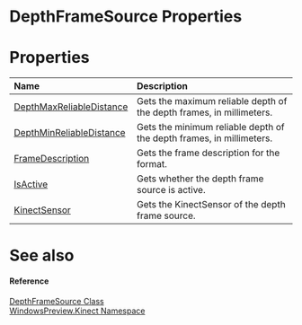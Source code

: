 DepthFrameSource Properties  
===========================  

<span id="publicpropertiesSection"></span>

Properties  
==========  

<table>
<colgroup>
<col width="30%" />
<col width="60%" />
</colgroup>
<thead>
<tr class="header">
<th align="left">Name</th>
<th align="left">Description</th>
</tr>
</thead>
<tbody>
<tr class="odd">
<td align="left"><a href="Properties/DepthMaxReliableDistance.md">DepthMaxReliableDistance</a></td>
<td align="left">Gets the maximum reliable depth of the depth frames, in millimeters.</td>
</tr>
<tr class="even">
<td align="left"><a href="Properties/DepthMinReliableDistance.md">DepthMinReliableDistance</a></td>
<td align="left">Gets the minimum reliable depth of the depth frames, in millimeters.</td>
</tr>
<tr class="odd">
<td align="left"><a href="Properties/FrameDescription_Property.md">FrameDescription</a></td>
<td align="left">Gets the frame description for the format.</td>
</tr>
<tr class="even">
<td align="left"><a href="Properties/IsActive_Property.md">IsActive</a></td>
<td align="left">Gets whether the depth frame source is active.</td>
</tr>
<tr class="odd">
<td align="left"><a href="Properties/KinectSensor_Property.md">KinectSensor</a></td>
<td align="left">Gets the KinectSensor of the depth frame source.</td>
</tr>
</tbody>
</table>

<span id="ID4EI"></span>

See also  
========  

<span id="ID4EK"></span>
#### Reference  

[DepthFrameSource Class](../DepthFrameSource_Class.md)  
 [WindowsPreview.Kinect Namespace](../../Kinect.md)  



<!--Please do not edit the data in the comment block below.-->
<!--
TOCTitle : DepthFrameSource Properties
RLTitle : DepthFrameSource Properties
KeywordK : DepthFrameSource class, properties
KeywordA : Properties.T:WindowsPreview.Kinect.DepthFrameSource
AssetID : Properties.T:WindowsPreview.Kinect.DepthFrameSource
Locale : en-us
CommunityContent : 1
TargetOS : Windows
TopicType : kbSyntax
DocSet : K4Wv2
ProjType : K4Wv2Proj
Technology : Kinect for Windows
Product : Kinect for Windows SDK v2
productversion : 20
-->
